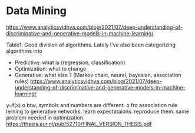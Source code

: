 

# Data Mining

https://www.analyticsvidhya.com/blog/2021/07/deep-understanding-of-discriminative-and-generative-models-in-machine-learning/


Table1:
Good division of algorithms. Lately I’ve also been categorizing algorithms into
- Predictive: what is  (regression, classification)
- Optimization: what to change
- Generative: what else ?  (Markov chain, neural, bayesian, association rules)
https://www.analyticsvidhya.com/blog/2021/07/deep-understanding-of-discriminative-and-generative-models-in-machine-learning/

y=f(x)
o
btw, symbols and numbers  are different.
o
fro association rule lerning to generative networks. learn expectataions. reproduce them. same problem needed in optimization.
https://thesis.eur.nl/pub/52710/FINAL_VERSION_THESIS.pdf
